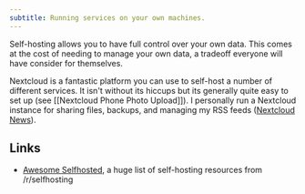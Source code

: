```yaml
---
subtitle: Running services on your own machines.
---
```

Self-hosting allows you to have full control over your own data.  This comes at the cost of needing to manage your own data, a tradeoff everyone will have consider for themselves.

Nextcloud is a fantastic platform you can use to self-host a number of different services.  It isn't without its hiccups but its generally quite easy to set up (see [[Nextcloud Phone Photo Upload]]).  I personally run a Nextcloud instance for sharing files, backups, and managing my RSS feeds ([Nextcloud News](https://github.com/nextcloud/news)).

## Links

- [Awesome Selfhosted](https://github.com/awesome-selfhosted/awesome-selfhosted), a huge list of self-hosting resources from /r/selfhosting